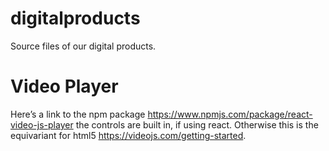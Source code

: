 # digitalproducts
Source files of our digital products. 


# Video Player
Here’s a link to the npm package https://www.npmjs.com/package/react-video-js-player the controls are built in, if using react. Otherwise this is the equivariant for html5 https://videojs.com/getting-started.
 
